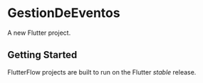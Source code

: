 # GestionDeEventos

A new Flutter project.

## Getting Started

FlutterFlow projects are built to run on the Flutter _stable_ release.
